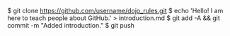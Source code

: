 
$ git clone https://github.com/username/dojo_rules.git
$ echo 'Hello! I am here to teach people about GitHub.' > introduction.md
$ git add -A && git commit -m "Added introduction."
$ git push
